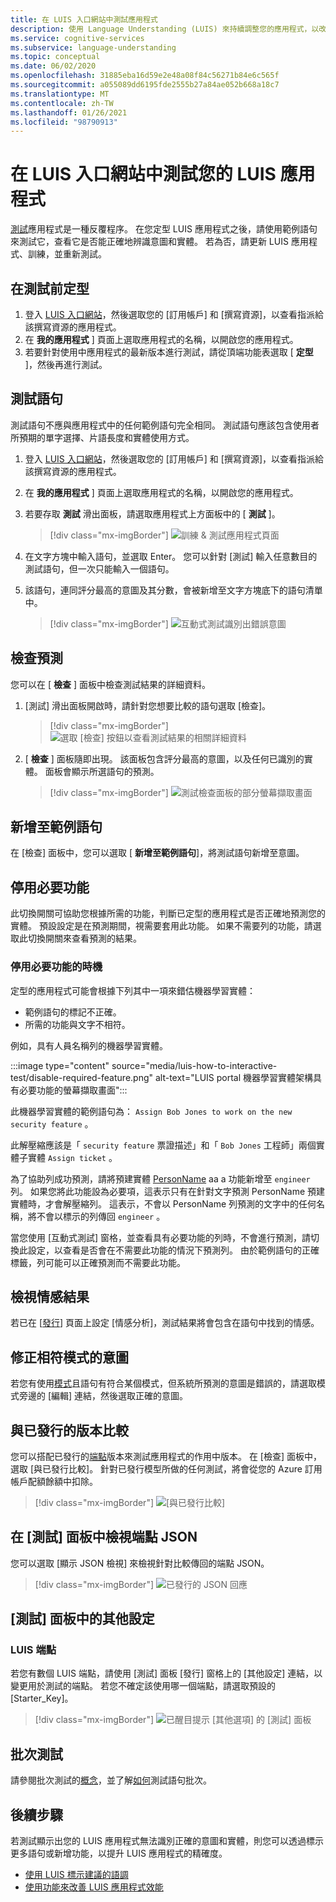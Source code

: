 ```yaml
---
title: 在 LUIS 入口網站中測試應用程式
description: 使用 Language Understanding (LUIS) 來持續調整您的應用程式，以改善應用程式及提升其語言理解能力。
ms.service: cognitive-services
ms.subservice: language-understanding
ms.topic: conceptual
ms.date: 06/02/2020
ms.openlocfilehash: 31885eba16d59e2e48a08f84c56271b84e6c565f
ms.sourcegitcommit: a055089dd6195fde2555b27a84ae052b668a18c7
ms.translationtype: MT
ms.contentlocale: zh-TW
ms.lasthandoff: 01/26/2021
ms.locfileid: "98790913"
---
```

# <a name="test-your-luis-app-in-the-luis-portal"></a>在 LUIS 入口網站中測試您的 LUIS 應用程式

[測試](luis-concept-test.md)應用程式是一種反覆程序。 在您定型 LUIS 應用程式之後，請使用範例語句來測試它，查看它是否能正確地辨識意圖和實體。 若為否，請更新 LUIS 應用程式、訓練，並重新測試。

<!-- anchors for H2 name changes -->
<a name="train-your-app"></a>
<a name="test-your-app"></a>
<a name="access-the-test-page"></a>
<a name="luis-interactive-testing"></a>

## <a name="train-before-testing"></a>在測試前定型

1. 登入 [LUIS 入口網站](https://www.luis.ai)，然後選取您的 [訂用帳戶] 和 [撰寫資源]，以查看指派給該撰寫資源的應用程式。
1. 在 **我的應用程式** ] 頁面上選取應用程式的名稱，以開啟您的應用程式。
1. 若要針對使用中應用程式的最新版本進行測試，請從頂端功能表選取 [ **定型** ]，然後再進行測試。

## <a name="test-an-utterance"></a>測試語句

測試語句不應與應用程式中的任何範例語句完全相同。 測試語句應該包含使用者所預期的單字選擇、片語長度和實體使用方式。

1. 登入 [LUIS 入口網站](https://www.luis.ai)，然後選取您的 [訂用帳戶] 和 [撰寫資源]，以查看指派給該撰寫資源的應用程式。
1. 在 **我的應用程式** ] 頁面上選取應用程式的名稱，以開啟您的應用程式。

1. 若要存取 **測試** 滑出面板，請選取應用程式上方面板中的 [ **測試** ]。

    > [!div class="mx-imgBorder"]
    > ![訓練 & 測試應用程式頁面](./media/luis-how-to-interactive-test/test.png)

1. 在文字方塊中輸入語句，並選取 Enter。 您可以針對 [測試] 輸入任意數目的測試語句，但一次只能輸入一個語句。

1. 該語句，連同評分最高的意圖及其分數，會被新增至文字方塊底下的語句清單中。

    > [!div class="mx-imgBorder"]
    > ![互動式測試識別出錯誤意圖](./media/luis-how-to-interactive-test/test-weather-1.png)

## <a name="inspect-the-prediction"></a>檢查預測

您可以在 [ **檢查** ] 面板中檢查測試結果的詳細資料。

1. [測試] 滑出面板開啟時，請針對您想要比較的語句選取 [檢查]。

    > [!div class="mx-imgBorder"]
    > ![選取 [檢查] 按鈕以查看測試結果的相關詳細資料](./media/luis-how-to-interactive-test/inspect.png)

1. [ **檢查** ] 面板隨即出現。 該面板包含評分最高的意圖，以及任何已識別的實體。 面板會顯示所選語句的預測。

    > [!div class="mx-imgBorder"]
    > ![測試檢查面板的部分螢幕擷取畫面](./media/luis-how-to-interactive-test/inspect-panel.png)

## <a name="add-to-example-utterances"></a>新增至範例語句

在 [檢查] 面板中，您可以選取 [ **新增至範例語句**]，將測試語句新增至意圖。

## <a name="disable-required-features"></a>停用必要功能

此切換開關可協助您根據所需的功能，判斷已定型的應用程式是否正確地預測您的實體。 預設設定是在預測期間，視需要套用此功能。 如果不需要列的功能，請選取此切換開關來查看預測的結果。

### <a name="when-to-disable-required-features"></a>停用必要功能的時機

定型的應用程式可能會根據下列其中一項來錯估機器學習實體：
* 範例語句的標記不正確。
* 所需的功能與文字不相符。

例如，具有人員名稱列的機器學習實體。

:::image type="content" source="media/luis-how-to-interactive-test/disable-required-feature.png" alt-text="LUIS portal 機器學習實體架構具有必要功能的螢幕擷取畫面":::

此機器學習實體的範例語句為： `Assign Bob Jones to work on the new security feature` 。

此解壓縮應該是「 `security feature` 票證描述」和「 `Bob Jones` 工程師」兩個實體子實體 `Assign ticket` 。

為了協助列成功預測，請將預建實體 [PersonName](luis-reference-prebuilt-person.md) aa a 功能新增至 `engineer` 列。 如果您將此功能設為必要項，這表示只有在針對文字預測 PersonName 預建實體時，才會解壓縮列。 這表示，不會以 PersonName 列預測的文字中的任何名稱，將不會以標示的列傳回 `engineer` 。

當您使用 [互動式測試] 窗格，並查看具有必要功能的列時，不會進行預測，請切換此設定，以查看是否會在不需要此功能的情況下預測列。 由於範例語句的正確標籤，列可能可以正確預測而不需要此功能。

## <a name="view-sentiment-results"></a>檢視情感結果

若已在 [[發行](luis-how-to-publish-app.md#enable-sentiment-analysis)] 頁面上設定 [情感分析]，測試結果將會包含在語句中找到的情感。

## <a name="correct-matched-patterns-intent"></a>修正相符模式的意圖

若您有使用[模式](luis-concept-patterns.md)且語句有符合某個模式，但系統所預測的意圖是錯誤的，請選取模式旁邊的 [編輯] 連結，然後選取正確的意圖。

## <a name="compare-with-published-version"></a>與已發行的版本比較

您可以搭配已發行的[端點](luis-glossary.md#endpoint)版本來測試應用程式的作用中版本。 在 [檢查] 面板中，選取 [與已發行比較]。 針對已發行模型所做的任何測試，將會從您的 Azure 訂用帳戶配額餘額中扣除。

> [!div class="mx-imgBorder"]
> ![[與已發行比較]](./media/luis-how-to-interactive-test/inspect-panel-compare.png)

## <a name="view-endpoint-json-in-test-panel"></a>在 [測試] 面板中檢視端點 JSON
您可以選取 [顯示 JSON 檢視] 來檢視針對比較傳回的端點 JSON。

> [!div class="mx-imgBorder"]
> ![已發行的 JSON 回應](./media/luis-how-to-interactive-test/inspect-panel-compare-json.png)

## <a name="additional-settings-in-test-panel"></a>[測試] 面板中的其他設定

### <a name="luis-endpoint"></a>LUIS 端點

若您有數個 LUIS 端點，請使用 [測試] 面板 [發行] 窗格上的 [其他設定] 連結，以變更用於測試的端點。 若您不確定該使用哪一個端點，請選取預設的 [Starter_Key]。

> [!div class="mx-imgBorder"]
> ![已醒目提示 [其他選項] 的 [測試] 面板](media/luis-how-to-interactive-test/additional-settings-v3-settings.png)


## <a name="batch-testing"></a>批次測試
請參閱批次測試的[概念](./luis-how-to-batch-test.md)，並了解[如何](luis-how-to-batch-test.md)測試語句批次。

## <a name="next-steps"></a>後續步驟

若測試顯示出您的 LUIS 應用程式無法識別正確的意圖和實體，則您可以透過標示更多語句或新增功能，以提升 LUIS 應用程式的精確度。

* [使用 LUIS 標示建議的語調](luis-how-to-review-endpoint-utterances.md)
* [使用功能來改善 LUIS 應用程式效能](luis-how-to-add-features.md)